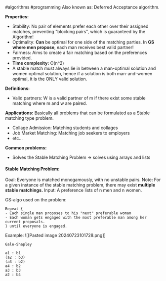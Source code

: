 #algorithms #programming 
Also known as: Deferred Acceptance algorithm.

**Properties:**
- Stability: No pair of elements prefer each other over their assigned matches, preventing "blocking pairs", which is guaranteed by the Algorithm! 
- Optimality: **Can** be optimal for one side of the matching parties. In **GS where men propose**, each man receives best valid partner! 
- Fairness: Aims to create a fair matching based on the preferences provided. 
- **Time complexity:** O(n^2)
- A stable match must always lie in between a man-optimal solution and women optimal solution, hence if a solution is both man-and-women optimal, it is the ONLY valid solution. 

**Definitions:**
- Valid partners: W is a valid partner of m if there exist some stable matching where m and w are paired. 

**Applications:**
Basically all problems that can be formulated as a Stable matching type problem.
- Collage Admission: Matching students and collages 
- Job Market Matching: Matching job seekers to employers 
- etc... 

**Common problems:** 
- Solves the Stable Matching Problem -> solves using arrays and lists  

#### Stable Matching Problem: 

Goal: Everyone is matched monogamously, with no unstable pairs.  Note: For a given instance of the stable matching problem, there may exist **multiple stable matchings.** 
Input: A preference lists of n men and n women. 

GS-algo used on the problem: 
```
Repeat {
- Each single man proposes to his "next" preferable woman
- Each woman gets engaged with the most preferable man among her current proposals.
} until everyone is engaged.
```

Example: 
![[Pasted image 20240723101728.png]]
```
Gale-Shapley

a1 : b1 
(a2 : b3) 
(a3 : b2) 
a4 : b2 
a3 : b3
a2 : b4
```

